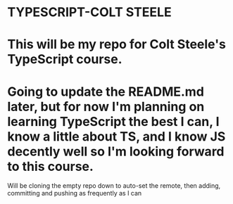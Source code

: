 # TYPESCRIPT-COLT STEELE
This will be my repo for Colt Steele's TypeScript course.
=========================================================
Going to update the README.md later, but for now I'm 
planning on learning TypeScript the best I can, 
I know a little about TS, and I know JS decently 
well so I'm looking forward to this course.
=========================================================
Will be cloning the empty repo down to auto-set the 
remote, then adding, committing and pushing as 
frequently as I can
